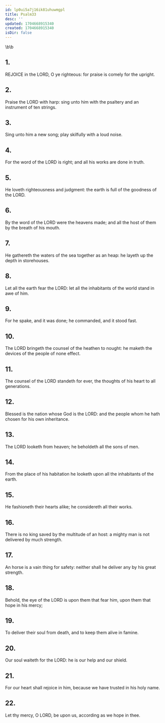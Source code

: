 ```yaml
---
id: lp0ui5a7j16ik81uhuwmgpl
title: Psalm33
desc: ''
updated: 1704668915340
created: 1704668915340
isDir: false
---
```

\b\b
## 1.
REJOICE in the LORD, O ye righteous: for praise is comely for the upright.
## 2.
Praise the LORD with harp: sing unto him with the psaltery and an instrument of ten strings.
## 3.
Sing unto him a new song; play skilfully with a loud noise.
## 4.
For the word of the LORD is right; and all his works are done in truth.
## 5.
He loveth righteousness and judgment: the earth is full of the goodness of the LORD.
## 6.
By the word of the LORD were the heavens made; and all the host of them by the breath of his mouth.
## 7.
He gathereth the waters of the sea together as an heap: he layeth up the depth in storehouses.
## 8.
Let all the earth fear the LORD: let all the inhabitants of the world stand in awe of him.
## 9.
For he spake, and it was done; he commanded, and it stood fast.
## 10.
The LORD bringeth the counsel of the heathen to nought: he maketh the devices of the people of none effect.
## 11.
The counsel of the LORD standeth for ever, the thoughts of his heart to all generations.
## 12.
Blessed is the nation whose God is the LORD: and the people whom he hath chosen for his own inheritance.
## 13.
The LORD looketh from heaven; he beholdeth all the sons of men.
## 14.
From the place of his habitation he looketh upon all the inhabitants of the earth.
## 15.
He fashioneth their hearts alike; he considereth all their works.
## 16.
There is no king saved by the multitude of an host: a mighty man is not delivered by much strength.
## 17.
An horse is a vain thing for safety: neither shall he deliver any by his great strength.
## 18.
Behold, the eye of the LORD is upon them that fear him, upon them that hope in his mercy;
## 19.
To deliver their soul from death, and to keep them alive in famine.
## 20.
Our soul waiteth for the LORD: he is our help and our shield.
## 21.
For our heart shall rejoice in him, because we have trusted in his holy name.
## 22.
Let thy mercy, O LORD, be upon us, according as we hope in thee.
